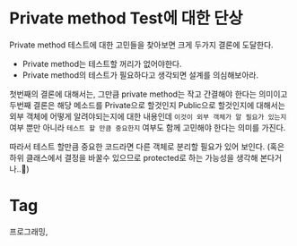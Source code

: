 Private method Test에 대한 단상
=============================

Private method 테스트에 대한 고민들을 찾아보면 크게 두가지 결론에 도달한다.

 * Private method는 테스트할 꺼리가 없어야한다.
 * Private method의 테스트가 필요하다고 생각되면 설계를 의심해보아라.

첫번째의 결론에 대해서는, 그만큼 private method는 작고 간결해야 한다는 의미이고 두번째 결론은 해당 메소드를 Private으로 할것인지 Public으로 할것인지에 대해서는 외부 객체에 어떻게 알려야되는지에 대한 내용인데 ``이것이 외부 객체가 알 필요가 있는지`` 여부 뿐만 아니라 ``테스트 할 만큼 중요한지`` 여부도 함께 고민해야 한다는 의미를 가진다.

따라서 테스트 할만큼 중요한 코드라면 다른 객체로 분리할 필요가 있어 보인다. (혹은 하위 클래스에서 결정을 바꿀수 있으므로 protected로 하는 가능성을 생각해 본다거나..)

Tag
====
프로그래밍,